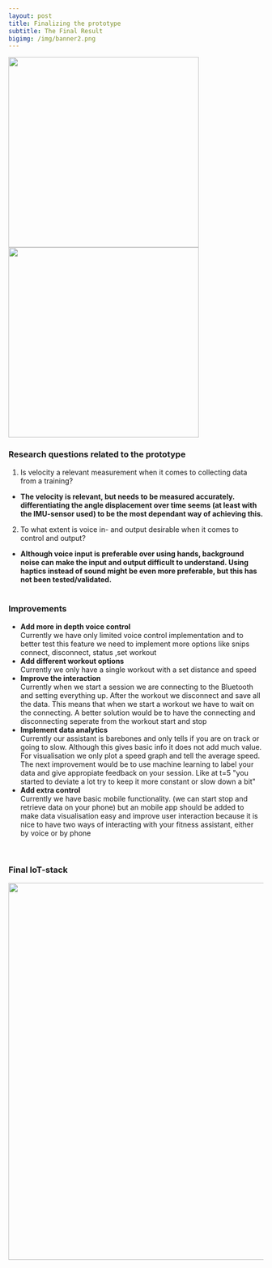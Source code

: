 ```yaml
---
layout: post
title: Finalizing the prototype
subtitle: The Final Result
bigimg: /img/banner2.png
---
```

<html>
  <div class="row get-started-wrap">
    <img src="\Fitnesswheelchair\img\rolstoel.jpg" width="376"> <img src="\Fitnesswheelchair\img\arduinonono.jpg" width="376">
  </div>
</html>

### Research questions related to the prototype
1. Is velocity a relevant measurement when it comes to collecting data from a training?  
  - <b>The velocity is relevant, but needs to be measured accurately. differentiating the angle displacement over time seems (at least with the IMU-sensor used) to be the most dependant way of achieving this. </b><br>
2. To what extent is voice in- and output desirable when it comes to control and output?  
  - <b>Although voice input is preferable over using hands, background noise can make the input and output difficult to understand. Using haptics instead of sound might be even more preferable, but this has not been tested/validated.</b><br><br>

### Improvements
<ul>
  <li><b> Add more in depth voice control </b><br>Currently we have only limited voice control implementation and to better test this feature we need to implement more options like snips connect, disconnect, status ,set workout</li>
  <li><b>Add different workout options</b><br> Currently we only have a single workout with a set distance and speed</li>
  <li><b>Improve the interaction</b><br> Currently when we start a session we are connecting to the Bluetooth and setting everything up. After the workout we disconnect and save all the data. This means that when we start a workout we have to wait on the connecting. A better solution would be to have the connecting and disconnecting seperate from the workout start and stop</li>
  <li><b>Implement data analytics</b><br> Currently our assistant is barebones and only tells if you are on track or going to slow. Although this gives basic info it does not add much value. For visualisation we only plot a speed graph and tell the average speed. The next improvement would be to use machine learning to label your data and give appropiate feedback on your session. Like at t=5 "you started to deviate a lot try to keep it more constant or slow down a bit"  </li>
  <li><b>Add extra control</b><br>Currently we have basic mobile functionality. (we can start stop and retrieve data on your phone) but an mobile app should be added to make data visualisation easy and improve user interaction because it is nice to have two ways of interacting with your fitness assistant, either by voice or by phone </li>
</ul><br>

### Final IoT-stack
<html>
  <img src="\Fitnesswheelchair\img\IOTstack.png" width="745">
</html>
